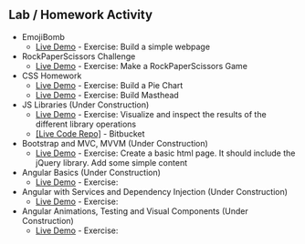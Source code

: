 ## Lab / Homework Activity
*  EmojiBomb
    - [Live Demo](https://emojibombstories.netlify.com/) -  Exercise: Build a simple webpage
*  RockPaperScissors Challenge
    - [Live Demo](https://rockpaperscissorschallenge.netlify.com/) -  Exercise: Make a RockPaperScissors Game
*  CSS Homework
    - [Live Demo](https://piechart.netlify.com/) -  Exercise: Build a Pie Chart
    - [Live Demo](https://mastheadcss.netlify.com) - Exercise: Build Masthead
* JS Libraries (Under Construction)
    - [Live Demo](https://jslibraries.netlify.com/) - Exercise: Visualize and inspect the results of the different library operations 
	- [[Live Code Repo]](https://bitbucket.org/itsjustnae/jslibraries-lab2/src/master/) - Bitbucket
* Bootstrap and MVC, MVVM (Under Construction)
    - [Live Demo](https://bootstraphw.netlify.com/) - Exercise: Create a basic html page. It should include the jQuery library. Add some simple content
* Angular Basics (Under Construction)
    - [Live Demo]() - Exercise: 
* Angular with Services and Dependency Injection (Under Construction)
    - [Live Demo]() - Exercise: 
* Angular Animations, Testing and Visual Components (Under Construction)
    - [Live Demo]() - Exercise:
